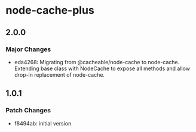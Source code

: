 # node-cache-plus

## 2.0.0

### Major Changes

- eda4268: Migrating from @cacheable/node-cache to node-cache. Extending base class with NodeCache to expose all methods and allow drop-in replacement of node-cache.

## 1.0.1

### Patch Changes

- f8494ab: initial version
